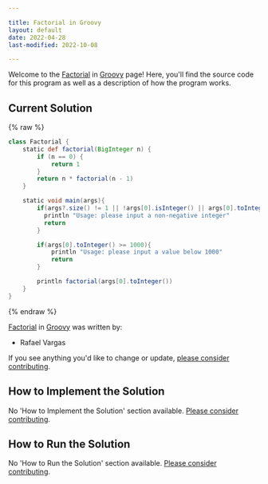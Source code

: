 ```yaml
---

title: Factorial in Groovy
layout: default
date: 2022-04-28
last-modified: 2022-10-08

---
```


Welcome to the [Factorial](https://sampleprograms.io/projects/factorial) in [Groovy](https://sampleprograms.io/languages/groovy) page! Here, you'll find the source code for this program as well as a description of how the program works.

## Current Solution

{% raw %}

```groovy
class Factorial {
    static def factorial(BigInteger n) {
        if (n == 0) {
            return 1
        }
        return n * factorial(n - 1)
    }

    static void main(args){
        if(args?.size() != 1 || !args[0].isInteger() || args[0].toInteger() < 0) {
          println "Usage: please input a non-negative integer"
          return
        }

        if(args[0].toInteger() >= 1000){
            println "Usage: please input a value below 1000"
            return
        }

        println factorial(args[0].toInteger())
    }
}
```

{% endraw %}

[Factorial](https://sampleprograms.io/projects/factorial) in [Groovy](https://sampleprograms.io/languages/groovy) was written by:

- Rafael Vargas

If you see anything you'd like to change or update, [please consider contributing](https://github.com/TheRenegadeCoder/sample-programs).

## How to Implement the Solution

No 'How to Implement the Solution' section available. [Please consider contributing](https://github.com/TheRenegadeCoder/sample-programs-website).

## How to Run the Solution

No 'How to Run the Solution' section available. [Please consider contributing](https://github.com/TheRenegadeCoder/sample-programs-website).